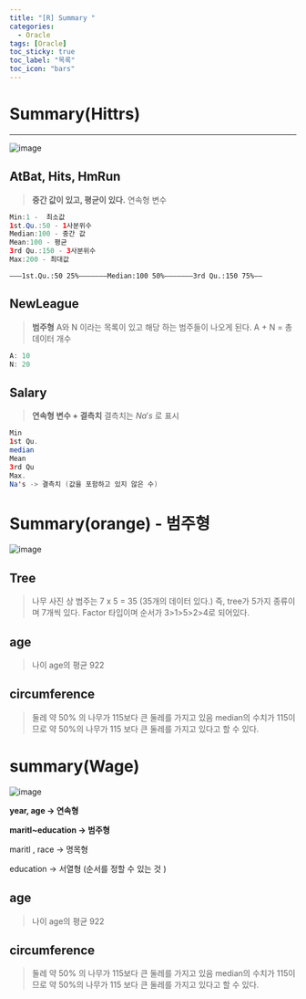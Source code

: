```yaml
---
title: "[R] Summary "
categories:
  - Oracle
tags: [Oracle]
toc_sticky: true
toc_label: "목록"
toc_icon: "bars"
---
```


# Summary(Hittrs)

---

![image](https://github.com/solfany/solfany.github.io/assets/123814718/2b26a714-3623-4874-9e6d-82e085199a18)

## AtBat, Hits, HmRun

> **중간 값이 있고, 평균이 있다.**
> 연속형 변수

```java
Min:1 -  최소값
1st.Qu.:50 - 1사분위수
Median:100 - 중간 값
Mean:100 - 평균
3rd Qu.:150 - 3사분위수
Max:200 - 최대값
```

```
———1st.Qu.:50 25%———————Median:100 50%———————3rd Qu.:150 75%——
```

## NewLeague

> **범주형**
> A와 N 이라는 목록이 있고 해당 하는 범주들이 나오게 된다.
> A + N = 총 데이터 개수

```java
A: 10
N: 20
```

## Salary

> **연속형 변수 + 결측치**
> 결측치는 $Na's$ 로 표시

```java
Min
1st Qu.
median
Mean
3rd Qu
Max.
Na's -> 결측치 (값을 포함하고 있지 않은 수)
```

# Summary(orange) - 범주형

![image](https://github.com/solfany/solfany.github.io/assets/123814718/d9375d57-e67c-4d93-be22-76be5aba71f0)

## Tree

> 나무
> 사진 상 범주는 7 x 5 = 35 (35개의 데이터 있다.)
> 즉, tree가 5가지 종류이며 7개씩 있다.
> Factor 타입이며 순서가 3>1>5>2>4로 되어있다.

## age

> 나이
> age의 평균 922

## circumference

> 둘레
> 약 50% 의 나무가 115보다 큰 둘레를 가지고 있음
> median의 수치가 115이므로 약 50%의 나무가 115 보다 큰 둘레를 가지고 있다고 할 수 있다.

# summary(Wage)

![image](https://github.com/solfany/solfany.github.io/assets/123814718/3ab1549f-7a4d-4a94-8f1d-071604d8cf08)

**year, age → 연속형**

**maritl~education → 범주형**

maritl , race → 명목형

education → 서열형 (순서를 정할 수 있는 것 )

## age

> 나이
> age의 평균 922

## circumference

> 둘레
> 약 50% 의 나무가 115보다 큰 둘레를 가지고 있음
> median의 수치가 115이므로 약 50%의 나무가 115 보다 큰 둘레를 가지고 있다고 할 수 있다.
